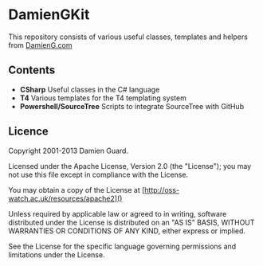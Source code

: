 # DamienGKit

This repository consists of various useful classes, templates and helpers from [DamienG.com](http://damieng.com)

## Contents

* **CSharp** Useful classes in the C# language
* **T4**	Various templates for the T4 templating system
* **Powershell/SourceTree** Scripts to integrate SourceTree with GitHub

## Licence

Copyright 2001-2013 Damien Guard.

Licensed under the Apache License, Version 2.0 (the "License"); you may not use this file except in compliance with the License.

You may obtain a copy of the License at [http://oss-watch.ac.uk/resources/apache2]()

Unless required by applicable law or agreed to in writing, software distributed under the License is distributed on an "AS IS" BASIS, WITHOUT WARRANTIES OR CONDITIONS OF ANY KIND, either express or implied.

See the License for the specific language governing permissions and limitations under the License.
